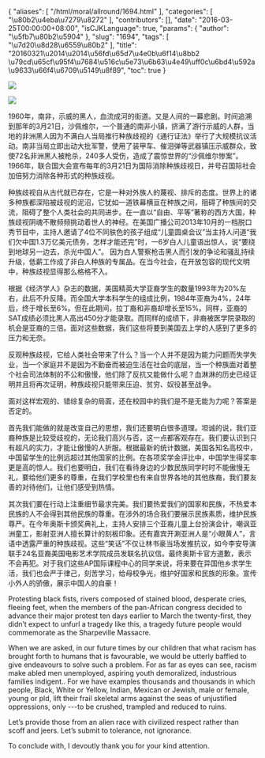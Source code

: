 {
    "aliases": [
        "/html/moral/allround/1694.html"
    ],
    "categories": [
        "\u80b2\u4eba\u7279\u8272"
    ],
    "contributors": [],
    "date": "2016-03-25T00:00:00+08:00",
    "isCJKLanguage": true,
    "params": {
        "author": "\u5fb7\u80b2\u5904"
    },
    "slug": "1694",
    "tags": [
        "\u7d20\u8d28\u6559\u80b2"
    ],
    "title": "20160321\u2014\u2014\u56fd\u65d7\u4e0b\u6f14\u8bb2 \u79cd\u65cf\u95f4\u7684\u516c\u5e73\u6b63\u4e49\uff0c\u6bd4\u592a\u9633\u66f4\u6709\u5149\u8f89",
    "toc": true
}

![](https://cdn.tfls.online/mirror/full/50185fa9585f7dffc5715d4e3a19ef33a0d3253f.jpg)




![](https://cdn.tfls.online/mirror/full/231db37bffbaa09c29b0a72c454d89343f191f0a.jpg)  






1960年，南非，示威的黑人，血流成河的街道。又是人间的一幕悲剧。时间追溯到那年的3月21日，沙佩维尔，一个普通的南非小镇，挤满了游行示威的人群，当地的非洲黑人因为不满白人当局推行种族歧视的《通行证法》举行了大规模抗议活动。南非当局立即出动大批军警，使用了装甲车、催泪弹等武器镇压示威群众，致使72名非洲黑人被枪杀，240多人受伤，造成了震惊世界的“沙佩维尔惨案”。1966年，联合国大会宣布每年的3月21日为国际消除种族歧视日，并号召国际社会加倍努力消除各种形式的种族歧视。




种族歧视自从古代就已存在，它是一种对外族人的蔑视、排斥的态度。世界上的诸多种族都深陷被歧视的泥沼，它犹如一道铁幕横亘在种族之间，阻碍了种族间的交流，阻碍了整个人类社会的共同进步。在一直以“自由、平等”著称的西方大国，种族歧视阴魂不散频频挑动着世人的神经。在美国广播公司2013年10月的一档脱口秀节目中，主持人邀请了4位不同肤色的孩子组成“儿童圆桌会议”当主持人问道“我们欠中国1.3万亿美元债务，怎样才能还完”时，一6岁白人儿童语出惊人，说“要绕到地球另一边去，杀光中国人”。 因为白人警察枪击黑人而引发的争论和骚乱持续升级，低薪工作成了非白人种族的专属品。在当今社会，在开放包容的现代文明中，种族歧视显得那么格格不入。




根据《经济学人》杂志的数据，美国精英大学亚裔学生的数量1993年为20%左右，此后不升反降。而全国大学本科学生的组成比例，1984年亚裔为4%，24年后，终于增长至6%。但在此期间，拉丁裔和非裔却增长至15%。同样，亚裔的SAT成绩必须比黑人高出450分才能录取。而同样的成绩下，非裔被医学院录取的机会是亚裔的三倍。面对这些数据，我们这些将要到美国去上学的人感到了更多的压力和无奈。




反观种族歧视，它给人类社会带来了什么？当一个人并不是因为能力问题而失学失业，当一个家庭并不是因为不勤奋而被迫生活在社会的底层，当一个种族面对着整个社会司法体制的不公和傲慢，他们除了反抗又能做什么呢？血淋淋的历史已经证明并且将再次证明，种族歧视只能带来压迫、贫穷、奴役甚至战争。




面对这样宏观的、错综复杂的局面，还在校园中的我们是不是无能为力呢？答案是否定的。




首先我们能做的就是改变自己的思想，我们还要明白很多道理。坦诚的说，我们亚裔种族是比较受歧视的，无论我们高兴与否，这一点都客观存在。我们要认识到只有超凡的实力，才能让傲慢的人折服。根据最新的统计数据，美国各知名高校中，中国留学生的比例远超过其他国家的比例。在各项奖学金评比中，中国学生得奖率更是高的惊人。我们也要明白，我们在看待身边的少数民族同学时时不能傲慢无礼，要给他们更多的尊重，在我们学校里也有来自世界各地的其他族裔，我们要友善的对待他们，让他们感受到热情。




其次我们要在行动上注重细节最求完美。我们要热爱我们的国家和民族，不热爱本民族的人不会得到其他民族的尊重。在涉外的场合我们要展示民族素质，维护民族尊严。在今年奥斯卡颁奖典礼上，主持人安排三个亚裔儿童上台扮演会计，嘲讽亚洲童工，影射亚洲人擅长算计的刻板印象。还有嘉宾开涮亚洲人是“小眼黄人”，言语中透露严重的种族歧视。这些“笑话”不仅让林书豪当场发推抗议，如今李安导演联手24名亚裔美国电影艺术学院成员发联名抗议信。最终奥斯卡官方道歉，表示不会再犯。对于我们这些AP国际课程中心的同学来说，将来要在异国他乡求学生活，我们也会严于律己，刻苦学习，给母校争光，维护好国家和民族的形象。宣传小外人的骄傲，展示中国人的自豪！




  





Protesting black fists, rivers composed of stained blood, desperate cries, fleeing feet, when the members of the pan-African congress decided to advance their major protest ten days earlier to March the twenty-first, they didn’t expect to unfurl a tragedy like this, a tragedy future people would commemorate as the Sharpeville Massacre.




When we are asked, in our future times by our children that what racism has brought forth to humans that is favourable, we would be utterly baffled to give endeavours to solve such a problem. For as far as eyes can see, racism make abled men unemployed, aspiring youth demoralized, industrious families indigent.. For we have examples thousands and thousands in which people, Black, White or Yellow, Indian, Mexican or Jewish, male or female, young or pld, lift their frail skeletal arms against the seas of unjustified oppressions, only ---to be crushed, trampled and reduced to ruins.




Let’s provide those from an alien race with civilized respect rather than scoff and jeers. Let’s submit to tolerance, not ignorance.




To conclude with, I devoutly thank you for your kind attention. 



  



  



